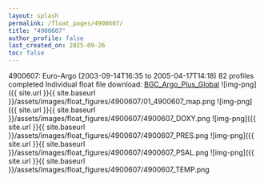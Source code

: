 ```yaml
---
layout: splash
permalink: /float_pages/4900607/
title: "4900607"
author_profile: false
last_created_on: 2025-09-26
toc: false
---
```

 
4900607: Euro-Argo (2003-09-14T16:35 to 2005-04-17T14:18)
82 profiles completed
Individual float file download: [BGC_Argo_Plus_Global](https://ftp.soest.hawaii.edu/bgc_argo_plus/Individual_Floats/outliers_removed/4900607_Sprof_processed.nc)
![img-png]({{ site.url }}{{ site.baseurl }}/assets/images/float_figures/4900607/01_4900607_map.png
![img-png]({{ site.url }}{{ site.baseurl }}/assets/images/float_figures/4900607/4900607_DOXY.png
![img-png]({{ site.url }}{{ site.baseurl }}/assets/images/float_figures/4900607/4900607_PRES.png
![img-png]({{ site.url }}{{ site.baseurl }}/assets/images/float_figures/4900607/4900607_PSAL.png
![img-png]({{ site.url }}{{ site.baseurl }}/assets/images/float_figures/4900607/4900607_TEMP.png
